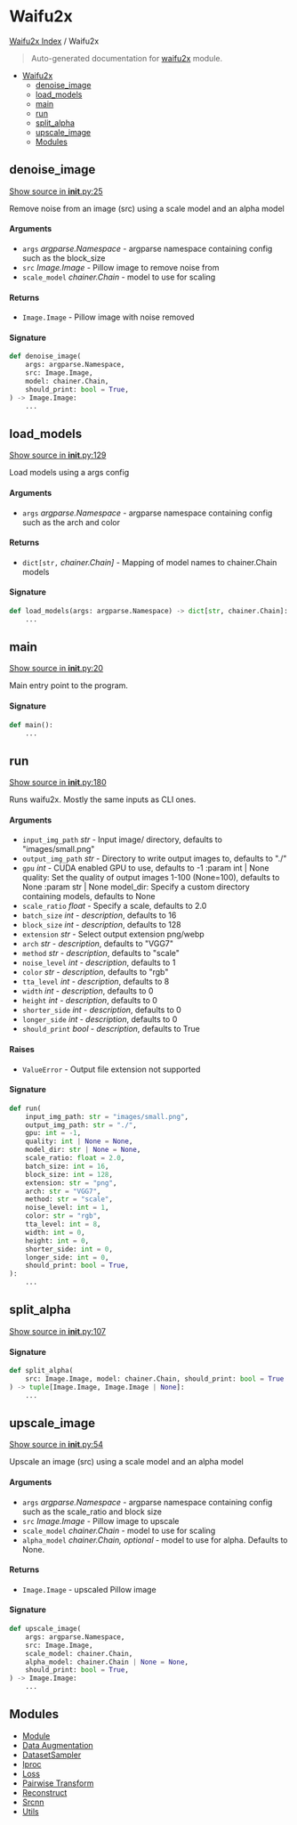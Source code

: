 # Waifu2x

[Waifu2x Index](../README.md#waifu2x-index) /
Waifu2x

> Auto-generated documentation for [waifu2x](../../../waifu2x/__init__.py) module.

- [Waifu2x](#waifu2x)
  - [denoise_image](#denoise_image)
  - [load_models](#load_models)
  - [main](#main)
  - [run](#run)
  - [split_alpha](#split_alpha)
  - [upscale_image](#upscale_image)
  - [Modules](#modules)

## denoise_image

[Show source in __init__.py:25](../../../waifu2x/__init__.py#L25)

Remove noise from an image (src) using a scale model and an alpha model

#### Arguments

- `args` *argparse.Namespace* - argparse namespace containing config such as the block_size
- `src` *Image.Image* - Pillow image to remove noise from
- `scale_model` *chainer.Chain* - model to use for scaling

#### Returns

- `Image.Image` - Pillow image with noise removed

#### Signature

```python
def denoise_image(
    args: argparse.Namespace,
    src: Image.Image,
    model: chainer.Chain,
    should_print: bool = True,
) -> Image.Image:
    ...
```



## load_models

[Show source in __init__.py:129](../../../waifu2x/__init__.py#L129)

Load models using a args config

#### Arguments

- `args` *argparse.Namespace* - argparse namespace containing config such as the arch and color

#### Returns

- `dict[str,` *chainer.Chain]* - Mapping of model names to chainer.Chain models

#### Signature

```python
def load_models(args: argparse.Namespace) -> dict[str, chainer.Chain]:
    ...
```



## main

[Show source in __init__.py:20](../../../waifu2x/__init__.py#L20)

Main entry point to the program.

#### Signature

```python
def main():
    ...
```



## run

[Show source in __init__.py:180](../../../waifu2x/__init__.py#L180)

Runs waifu2x. Mostly the same inputs as CLI ones.

#### Arguments

- `input_img_path` *str* - Input image/ directory, defaults to "images/small.png"
- `output_img_path` *str* - Directory to write output images to, defaults to "./"
- `gpu` *int* - CUDA enabled GPU to use, defaults to -1
:param int | None quality: Set the quality of output images 1-100 (None=100), defaults to None
:param str | None model_dir: Specify a custom directory containing models, defaults to None
- `scale_ratio` *float* - Specify a scale, defaults to 2.0
- `batch_size` *int* - _description_, defaults to 16
- `block_size` *int* - _description_, defaults to 128
- `extension` *str* - Select output extension png/webp
- `arch` *str* - _description_, defaults to "VGG7"
- `method` *str* - _description_, defaults to "scale"
- `noise_level` *int* - _description_, defaults to 1
- `color` *str* - _description_, defaults to "rgb"
- `tta_level` *int* - _description_, defaults to 8
- `width` *int* - _description_, defaults to 0
- `height` *int* - _description_, defaults to 0
- `shorter_side` *int* - _description_, defaults to 0
- `longer_side` *int* - _description_, defaults to 0
- `should_print` *bool* - _description_, defaults to True

#### Raises

- `ValueError` -  Output file extension not supported

#### Signature

```python
def run(
    input_img_path: str = "images/small.png",
    output_img_path: str = "./",
    gpu: int = -1,
    quality: int | None = None,
    model_dir: str | None = None,
    scale_ratio: float = 2.0,
    batch_size: int = 16,
    block_size: int = 128,
    extension: str = "png",
    arch: str = "VGG7",
    method: str = "scale",
    noise_level: int = 1,
    color: str = "rgb",
    tta_level: int = 8,
    width: int = 0,
    height: int = 0,
    shorter_side: int = 0,
    longer_side: int = 0,
    should_print: bool = True,
):
    ...
```



## split_alpha

[Show source in __init__.py:107](../../../waifu2x/__init__.py#L107)

#### Signature

```python
def split_alpha(
    src: Image.Image, model: chainer.Chain, should_print: bool = True
) -> tuple[Image.Image, Image.Image | None]:
    ...
```



## upscale_image

[Show source in __init__.py:54](../../../waifu2x/__init__.py#L54)

Upscale an image (src) using a scale model and an alpha model

#### Arguments

- `args` *argparse.Namespace* - argparse namespace containing config such as the scale_ratio and block size
- `src` *Image.Image* - Pillow image to upscale
- `scale_model` *chainer.Chain* - model to use for scaling
- `alpha_model` *chainer.Chain, optional* - model to use for alpha. Defaults to None.

#### Returns

- `Image.Image` - upscaled Pillow image

#### Signature

```python
def upscale_image(
    args: argparse.Namespace,
    src: Image.Image,
    scale_model: chainer.Chain,
    alpha_model: chainer.Chain | None = None,
    should_print: bool = True,
) -> Image.Image:
    ...
```



## Modules

- [Module](./module.md)
- [Data Augmentation](./data_augmentation.md)
- [DatasetSampler](./dataset_sampler.md)
- [Iproc](./iproc.md)
- [Loss](loss/index.md)
- [Pairwise Transform](./pairwise_transform.md)
- [Reconstruct](./reconstruct.md)
- [Srcnn](./srcnn.md)
- [Utils](./utils.md)